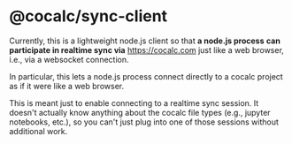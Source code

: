 # @cocalc/sync\-client

Currently, this is a  lightweight node.js client so that **a node.js process**
**can participate in realtime sync via** https://cocalc.com just like a web browser, i.e., via a websocket connection.

In particular, this lets a node.js process connect directly to a cocalc project as if it were like a web browser.

This is meant just to enable connecting to a realtime sync session.  It doesn't actually know anything about the cocalc file types \(e.g., jupyter notebooks, etc.\), so you can't just plug into one of those sessions without additional work.

